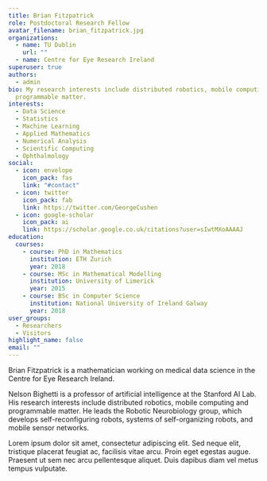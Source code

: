 ```yaml
---
title: Brian Fitzpatrick
role: Postdoctoral Research Fellow
avatar_filename: brian_fitzpatrick.jpg
organizations:
  - name: TU Dublin
    url: ""
  - name: Centre for Eye Research Ireland
superuser: true
authors:
  - admin
bio: My research interests include distributed robotics, mobile computing and
  programmable matter.
interests:
  - Data Science
  - Statistics
  - Machine Learning
  - Applied Mathematics
  - Numerical Analysis
  - Scientific Computing
  - Ophthalmology
social:
  - icon: envelope
    icon_pack: fas
    link: "#contact"
  - icon: twitter
    icon_pack: fab
    link: https://twitter.com/GeorgeCushen
  - icon: google-scholar
    icon_pack: ai
    link: https://scholar.google.co.uk/citations?user=sIwtMXoAAAAJ
education:
  courses:
    - course: PhD in Mathematics
      institution: ETH Zurich
      year: 2018
    - course: MSc in Mathematical Modelling
      institution: University of Limerick
      year: 2015
    - course: BSc in Computer Science
      institution: National University of Ireland Galway
      year: 2018
user_groups:
  - Researchers
  - Visitors
highlight_name: false
email: ""
---
```

Brian Fitzpatrick is a mathematician working on medical data science in the Centre for Eye Research Ireland.

Nelson Bighetti is a professor of artificial intelligence at the Stanford AI Lab. His research interests include distributed robotics, mobile computing and programmable matter. He leads the Robotic Neurobiology group, which develops self-reconfiguring robots, systems of self-organizing robots, and mobile sensor networks.

Lorem ipsum dolor sit amet, consectetur adipiscing elit. Sed neque elit, tristique placerat feugiat ac, facilisis vitae arcu. Proin eget egestas augue. Praesent ut sem nec arcu pellentesque aliquet. Duis dapibus diam vel metus tempus vulputate.